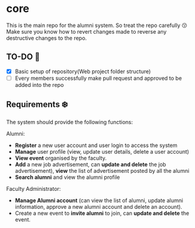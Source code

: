# core
This is the main repo for the alumni system. So treat the repo carefully :kissing:  
Make sure you know how to revert changes made to reverse any destructive changes to the repo.   

## TO-DO :hugs:
- [x] Basic setup of repository(Web project folder structure)
- [ ] Every members successfully make pull request and approved to be added into the repo

## Requirements :snowflake:
The system should provide the following functions: 

Alumni: 
* **Register** a new user account and user login to access the system 
* **Manage** user profile (view, update user details, delete a user account) 
* **View event** organised by the faculty. 
* **Add** a new job advertisement, can **update and delete** the job advertisement), **view** the list of advertisement posted by all the alumni 
* **Search alumni** and view the alumni profile 

Faculty Administrator: 
* **Manage Alumni account** (can view the list of alumni, update alumni information, approve a new alumni account and delete an account). 
* Create a new event to **invite alumni** to join, can **update and delete** the event.